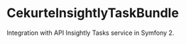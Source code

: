 CekurteInsightlyTaskBundle
=============

Integration with API Insightly Tasks service in Symfony 2.